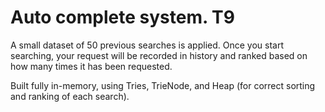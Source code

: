 # Auto complete system. T9

A small dataset of 50 previous searches is applied. Once you start searching, your request will be recorded in history and ranked based on how many times it has been requested.

Built fully in-memory, using Tries, TrieNode, and Heap (for correct sorting and ranking of each search).
